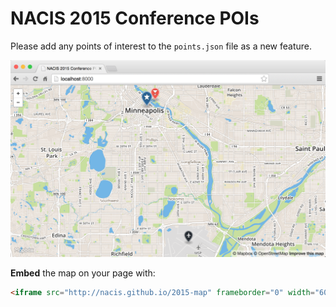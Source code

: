# NACIS 2015 Conference POIs

Please add any points of interest to the `points.json` file as a new feature.

![screenshot](screenshot.png)

**Embed** the map on your page with:

```HTML
<iframe src="http://nacis.github.io/2015-map" frameborder="0" width="600" height="400"></iframe>
```
